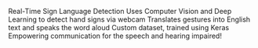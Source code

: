 


Real-Time Sign Language Detection 
Uses Computer Vision and Deep Learning to detect hand signs via webcam 
Translates gestures into English text and speaks the word aloud 
Custom dataset, trained using Keras 
Empowering communication for the speech and hearing impaired!

